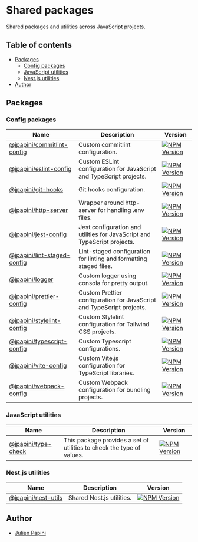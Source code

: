 # Shared packages <!-- omit in toc -->

Shared packages and utilities across JavaScript projects.

## Table of contents <!-- omit in toc -->

-   [Packages](#packages)
    -   [Config packages](#config-packages)
    -   [JavaScript utilities](#javascript-utilities)
    -   [Nest.js utilities](#nestjs-utilities)
-   [Author](#author)

## Packages

### Config packages

| Name                                                                   | Description                                                              | Version                                                                                                                                   |
| ---------------------------------------------------------------------- | ------------------------------------------------------------------------ | ----------------------------------------------------------------------------------------------------------------------------------------- |
| [@jpapini/commitlint-config](./packages/commitlint-config/README.md)   | Custom commitlint configuration.                                         | [![NPM Version](https://img.shields.io/npm/v/%40jpapini%2Fcommitlint-config)](https://www.npmjs.com/package/@jpapini/commitlint-config)   |
| [@jpapini/eslint-config](./packages/eslint-config/README.md)           | Custom ESLint configuration for JavaScript and TypeScript projects.      | [![NPM Version](https://img.shields.io/npm/v/%40jpapini%2Feslint-config)](https://www.npmjs.com/package/@jpapini/eslint-config)           |
| [@jpapini/git-hooks](./packages/git-hooks/README.md)                   | Git hooks configuration.                                                 | [![NPM Version](https://img.shields.io/npm/v/%40jpapini%2Fgit-hooks)](https://www.npmjs.com/package/@jpapini/git-hooks)                   |
| [@jpapini/http-server](./packages/http-server/README.md)               | Wrapper around http-server for handling .env files.                      | [![NPM Version](https://img.shields.io/npm/v/%40jpapini%2Fhttp-server)](https://www.npmjs.com/package/@jpapini/http-server)               |
| [@jpapini/jest-config](./packages/jest-config/README.md)               | Jest configuration and utilities for JavaScript and TypeScript projects. | [![NPM Version](https://img.shields.io/npm/v/%40jpapini%2Fjest-config)](https://www.npmjs.com/package/@jpapini/jest-config)               |
| [@jpapini/lint-staged-config](./packages/lint-staged-config/README.md) | Lint-staged configuration for linting and formatting staged files.       | [![NPM Version](https://img.shields.io/npm/v/%40jpapini%2Flint-staged-config)](https://www.npmjs.com/package/@jpapini/lint-staged-config) |
| [@jpapini/logger](./packages/logger/README.md)                         | Custom logger using consola for pretty output.                           | [![NPM Version](https://img.shields.io/npm/v/%40jpapini%2Flogger)](https://www.npmjs.com/package/@jpapini/logger)                         |
| [@jpapini/prettier-config](./packages/prettier-config/README.md)       | Custom Prettier configuration for JavaScript and TypeScript projects.    | [![NPM Version](https://img.shields.io/npm/v/%40jpapini%2Fprettier-config)](https://www.npmjs.com/package/@jpapini/prettier-config)       |
| [@jpapini/stylelint-config](./packages/stylelint-config/README.md)     | Custom Stylelint configuration for Tailwind CSS projects.                | [![NPM Version](https://img.shields.io/npm/v/%40jpapini%2Fstylelint-config)](https://www.npmjs.com/package/@jpapini/stylelint-config)     |
| [@jpapini/typescript-config](./packages/typescript-config/README.md)   | Custom Typescript configurations.                                        | [![NPM Version](https://img.shields.io/npm/v/%40jpapini%2Ftypescript-config)](https://www.npmjs.com/package/@jpapini/typescript-config)   |
| [@jpapini/vite-config](./packages/vite-config/README.md)               | Custom Vite.js configuration for TypeScript libraries.                   | [![NPM Version](https://img.shields.io/npm/v/%40jpapini%2Fvite-config)](https://www.npmjs.com/package/@jpapini/vite-config)               |
| [@jpapini/webpack-config](./packages/webpack-config/README.md)         | Custom Webpack configuration for bundling projects.                      | [![NPM Version](https://img.shields.io/npm/v/%40jpapini%2Fwebpack-config)](https://www.npmjs.com/package/@jpapini/webpack-config)         |

### JavaScript utilities

| Name                                                   | Description                                                           | Version                                                                                                                   |
| ------------------------------------------------------ | --------------------------------------------------------------------- | ------------------------------------------------------------------------------------------------------------------------- |
| [@jpapini/type-check](./packages/type-check/README.md) | This package provides a set of utilities to check the type of values. | [![NPM Version](https://img.shields.io/npm/v/%40jpapini%2Ftype-check)](https://www.npmjs.com/package/@jpapini/type-check) |

### Nest.js utilities

| Name                                                   | Description               | Version                                                                                                                   |
| ------------------------------------------------------ | ------------------------- | ------------------------------------------------------------------------------------------------------------------------- |
| [@jpapini/nest-utils](./packages/nest-utils/README.md) | Shared Nest.js utilities. | [![NPM Version](https://img.shields.io/npm/v/%40jpapini%2Fnest-utils)](https://www.npmjs.com/package/@jpapini/nest-utils) |

## Author

-   [Julien Papini](mailto:julien.papini@gmail.com)
